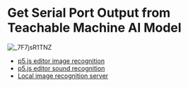 # Get Serial Port Output from Teachable Machine AI Model

![_7F7jsR1TNZ](https://user-images.githubusercontent.com/44191076/75604545-bc02e000-5b14-11ea-8cc9-44da27e779db.jpg)

* [p5.js editor image recognition](https://editor.p5js.org/krantas/sketches/IKUf43rB)
* [p5.js editor sound recognition](https://editor.p5js.org/krantas/sketches/3wZ9hAwG)
* [Local image recognition server](https://github.com/alankrantas/TeachableMachine-p5js-serialport/tree/master/teachable-machine-image-recognition-p5js-serial-port)
